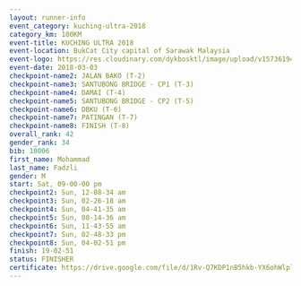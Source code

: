 ```yaml
--- 
layout: runner-info 
event_category: kuching-ultra-2018 
category_km: 100KM 
event-title: KUCHING ULTRA 2018 
event-location: BukCat City capital of Sarawak Malaysia 
event-logo: https://res.cloudinary.com/dykbosktl/image/upload/v1573619473/Logo/kuching-ultra-2018-logo_tlpvm5.png 
event-date: 2018-03-03 
checkpoint-name2: JALAN BAKO (T-2) 
checkpoint-name3: SANTUBONG BRIDGE - CP1 (T-3) 
checkpoint-name4: DAMAI (T-4) 
checkpoint-name5: SANTUBONG BRIDGE - CP2 (T-5) 
checkpoint-name6: DBKU (T-6) 
checkpoint-name7: PATINGAN (T-7) 
checkpoint-name8: FINISH (T-8) 
overall_rank: 42
gender_rank: 34
bib: 10006
first_name: Mohammad
last_name: Fadzli
gender: M
start: Sat, 09-00-00 pm
checkpoint2: Sun, 12-08-34 am
checkpoint3: Sun, 02-26-18 am
checkpoint4: Sun, 04-41-35 am
checkpoint5: Sun, 08-14-36 am
checkpoint6: Sun, 11-43-55 am
checkpoint7: Sun, 02-48-33 pm
checkpoint8: Sun, 04-02-51 pm
finish: 19-02-51
status: FINISHER
certificate: https://drive.google.com/file/d/1Rv-Q7KDP1nB5hkb-YX6ohWlplg18irDF/view?usp=sharing
--- 
```

